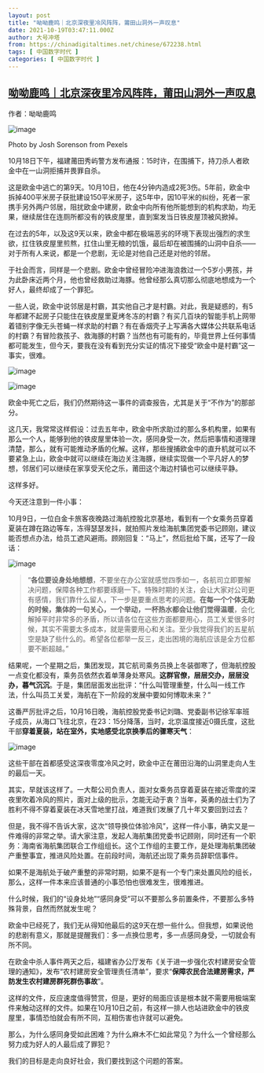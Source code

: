 ```yaml
---
layout: post
title: "呦呦鹿鸣｜北京深夜里冷风阵阵，莆田山洞外一声叹息"
date: 2021-10-19T03:47:11.000Z
author: 大号冲塔
from: https://chinadigitaltimes.net/chinese/672238.html
tags: [ 中国数字时代 ]
categories: [ 中国数字时代 ]
---
```

<!--1634615231000-->
[呦呦鹿鸣｜北京深夜里冷风阵阵，莆田山洞外一声叹息](https://chinadigitaltimes.net/chinese/672238.html)
------

<div>
<p>作者：呦呦鹿鸣</p><p><img src="https://keep.cdt.media/assets/images/5/8/58c21df3/33cc2fef.jpeg" alt="image" /></p><div class="ts">Photo by Josh Sorenson from Pexels</div><p>10月18日下午，福建莆田秀屿警方发布通报：15时许，在围捕下，持刀杀人者欧金中在一山洞拒捕并畏罪自杀。</p><p>这是欧金中逃亡的第9天。10月10日，他在4分钟内造成2死3伤。5年前，欧金中拆掉400平米房子获批建设150平米房子，这5年中，因10平米的纠纷，死者一家携手另外两户邻居，阻扰欧金中建房，欧金中向所有他所能想到的机构求助，均无果，继续居住在连厕所都没有的铁皮屋里，直到案发当日铁皮屋顶被风掀掉。</p><p>在过去的5年，以及这9天以来，欧金中都在极端恶劣的环境下表现出强烈的求生欲，扛住铁皮屋里煎熬，扛住山里无粮的饥饿，最后却在被围捕的山洞中自杀——对于所有人来说，都是一个悲剧，无论是对他自己还是对他的邻居。</p><p>于社会而言，同样是一个悲剧。欧金中曾经冒险冲进海浪救过一个5岁小男孩，并为此卧床近两个月，他也曾经救助过海豚。他曾经那么真切那么彻底地想成为一个好人，最终却成了一个罪犯。</p><p>一些人说，欧金中说邻居是村霸，其实他自己才是村霸。对此，我是疑惑的，有5年都建不起房子只能住在铁皮屋里夏烤冬冻的村霸？有买几百块的智能手机上网带着错别字像无头苍蝇一样求助的村霸？有在香烟壳子上写满各大媒体公共联系电话的村霸？有冒险救孩子、救海豚的村霸？当然也有可能有的，毕竟世界上任何事情都可能发生，但今天，要我在没有看到充分实证的情况下接受“欧金中是村霸”这一事实，很难。</p><p><img src="https://keep.cdt.media/assets/images/5/8/58c21df3/3c832f32.jpeg" alt="image" /></p><p><img src="https://keep.cdt.media/assets/images/5/8/58c21df3/8ceab0cf.jpeg" alt="image" /></p><p>欧金中死亡之后，我们仍然期待这一事件的调查报告，尤其是关于“不作为”的那部分。</p><p>这几天，我常常这样假设：过去五年中，欧金中所求助过的那么多机构里，如果有那么一个人，能够到他的铁皮屋里体验一次，感同身受一次，然后把事情和道理理清楚，那么，就有可能推动矛盾的化解。这样，那些搜捕欧金中的直升机就可以不要紧急上山，欧金中就可以继续在海边关注海豚，继续实现做一个平凡好人的梦想，邻居们可以继续在家享受天伦之乐，莆田这个海边村镇也可以继续平静。</p><p>这样多好。</p><p>今天还注意到一件小事：</p><p>10月9日，一位白金卡旅客夜晚路过海航控股北京基地，看到有一个女乘务员穿着夏装在蹲在路边等车，冻得瑟瑟发抖，就拍照片发给海航集团党委书记顾刚，建议能否想点办法，给员工遮风避雨。顾刚回复：“马上”，然后批给下属，还写了一段话：</p><p><img src="https://keep.cdt.media/assets/images/5/8/58c21df3/d4255ce7.jpeg" alt="image" /></p><blockquote><p>“<strong>各位要设身处地想想</strong>，不要坐在办公室就感觉四季如一，各航司立即要解决问题，保障各种工作都要琢磨一下。特殊时期的关注，会让大家对公司更有感情，我们靠什么留人，下一步是要重点思考的问题。<strong>在每一个个体无助的时候，集体的一句关心，一个举动，一杯热水都会让他们觉得温暖</strong>，会化解掉平时非常多的矛盾，所以请各位在这些方面都要用心，员工关爱很多时候，其实不需要太多成本，就是需要用心和关注。至少我觉得我们的五星航空是缺了些什么的。希望各位都举一反三，走出困境的海航应该是全方位都要不断超越。”</p></blockquote><p>结果呢，一个星期之后，集团发现，其它航司乘务员换上冬装御寒了，但海航控股一点变化都没有，乘务员依然衣着单薄身处寒风。<strong>这群官僚，层层交办，层层没办，暮气沉沉</strong>。于是，集团层面发出批评：“什么叫管理重整，什么叫一线工作法，什么叫员工关爱，海航在下一阶段的发展中要如何博取未来？”</p><p>这番严厉批评之后，10月16日晚，海航控股党委书记刘璐、党委副书记徐军率班子成员，从海口飞往北京，在23：15分降落，当时，北京温度接近0摄氏度，这批干部<strong>穿着夏装，站在室外，实地感受北京换季后的骤寒天气</strong>：</p><p><img src="https://keep.cdt.media/assets/images/5/8/58c21df3/59af0b37.jpeg" alt="image" /></p><p>这些干部在首都感受这深夜零度冷风之时，欧金中正在莆田沿海的山洞里走向人生的最后一天。</p><p>其实，早就该这样了。一大帮公司负责人，面对女乘务员穿着夏装在接近零度的深夜里吹着冷风的照片，面对上级的批示，怎能无动于衷？当年，英勇的战士们为了胜利不得不穿着夏装在冰天雪地里打战，难道我们发展了几十年又要回到过去？</p><p>但是，我不得不告诉大家，这次“领导换位体验冷风”，这样一件小事，确实又是一件难得的非常之举。请大家注意，发起人海航集团党委书记顾刚，同时还有一个职务：海南省海航集团联合工作组组长。这个工作组的主要工作，是处理海航集团破产重整事宜，推进风险处置。在前段时间，海航还出现了乘务员辞职信事件。</p><p>如果不是海航处于破产重整的非常时期，如果不是有一个专门来处置风险的组长，那么，这样一件本来应该普通的小事恐怕也很难发生，很难推进。</p><p>什么时候，我们的“设身处地”“感同身受”可以不要那么多前置条件，不要那么多特殊背景，自然而然就发生呢？</p><p>欧金中已经死了，我们无从得知他最后的这9天在想一些什么。但我想，如果说他的悲剧有意义，那就是提醒我们：多一点换位思考，多一点感同身受，一切就会有所不同。</p><p>在欧金中杀人事件两天之后，福建省办公厅发布《关于进一步强化农村建房安全管理的通知》，发布“农村建房安全管理责任清单”，要求“<strong>保障农民合法建房需求，严防发生农村建房群死群伤事故</strong>”。</p><p>这样的文件，反应速度值得赞赏，但是，更好的局面应该是根本就不需要用极端案件来触动这样的文件。如果在10月10日之前，有这样一排人也站进欧金中的铁皮屋里，事情恐怕就会有所不同，互相伤害也许就可以避免。</p><p>那么，为什么感同身受如此困难？为什么麻木不仁如此常见？为什么一个曾经那么努力成为好人的人最后成了罪犯？</p><p>我们的目标是走向良好社会，我们要找到这个问题的答案。</p>
</div>
